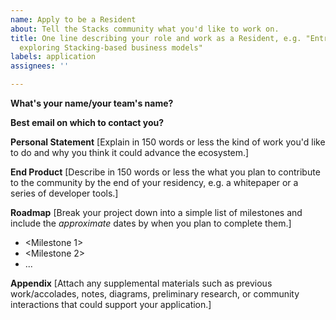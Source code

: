 ```yaml
---
name: Apply to be a Resident
about: Tell the Stacks community what you'd like to work on.
title: One line describing your role and work as a Resident, e.g. "Entrepreneur-in-Residence
  exploring Stacking-based business models"
labels: application
assignees: ''

---
```


**What's your name/your team's name?**

**Best email on which to contact you?**

**Personal Statement**
[Explain in 150 words or less the kind of work you'd like to do and why you think it could advance the ecosystem.]

**End Product**
[Describe in 150 words or less the what you plan to contribute to the community by the end of your residency, e.g. a whitepaper or a series of developer tools.]

**Roadmap**
[Break your project down into a simple list of milestones and include the *approximate* dates by when you plan to complete them.]
- <Milestone 1>
- <Milestone 2>
- ...

**Appendix**
[Attach any supplemental materials such as previous work/accolades, notes, diagrams, preliminary research, or community interactions that could support your application.]
